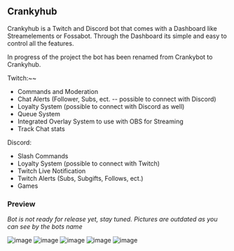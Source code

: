 

<!-- ABOUT THE PROJECT -->
## Crankyhub

Crankyhub is a Twitch and Discord bot that comes with a Dashboard like Streamelements or Fossabot.
Through the Dashboard its simple and easy to control all the features.

In progress of the project the bot has been renamed from Crankybot to Crankyhub.


Twitch:~~
* Commands and Moderation
* Chat Alerts (Follower, Subs, ect. -- possible to connect with Discord)
* Loyalty System (possible to connect with Discord as well)
* Queue System
* Integrated Overlay System to use with OBS for Streaming
* Track Chat stats


Discord:
* Slash Commands
* Loyalty System (possible to connect with Twitch)
* Twitch Live Notification
* Twitch Alerts (Subs, Subgifts, Follows, ect.)
* Games


### Preview

_Bot is not ready for release yet, stay tuned._
_Pictures are outdated as you can see by the bots name_

![image](https://user-images.githubusercontent.com/68161401/218277653-828481c3-bf32-4756-a8a2-c55d5e6a96ce.png)
![image](https://user-images.githubusercontent.com/68161401/218277770-b98867ce-8f97-4c15-a764-f6e76215ef79.png)
![image](https://user-images.githubusercontent.com/68161401/218277785-95d599b4-c2c0-4763-bd99-b2f7cbf8bee6.png)
![image](https://user-images.githubusercontent.com/68161401/221386140-2ee4263f-996d-4611-b3cc-f43b67361ebb.png)
![image](https://user-images.githubusercontent.com/68161401/221402985-9f35c9e0-47e2-4cb1-be50-d90200624c54.png)






